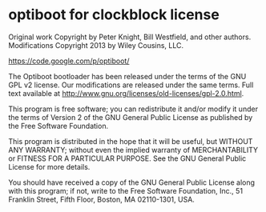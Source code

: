 # optiboot for clockblock license
Original work Copyright by Peter Knight, Bill Westfield, and other authors.
Modifications Copyright 2013 by Wiley Cousins, LLC.

https://code.google.com/p/optiboot/

The Optiboot bootloader has been released under the terms of the GNU GPL v2 license. Our modifications are released under the same terms. Full text available at http://www.gnu.org/licenses/old-licenses/gpl-2.0.html.

This program is free software; you can redistribute it and/or
modify it under the terms of Version 2 of the GNU General Public License
as published by the Free Software Foundation.

This program is distributed in the hope that it will be useful,
but WITHOUT ANY WARRANTY; without even the implied warranty of
MERCHANTABILITY or FITNESS FOR A PARTICULAR PURPOSE.  See the
GNU General Public License for more details.

You should have received a copy of the GNU General Public License
along with this program; if not, write to the Free Software
Foundation, Inc., 51 Franklin Street, Fifth Floor, Boston, MA  02110-1301, USA.
